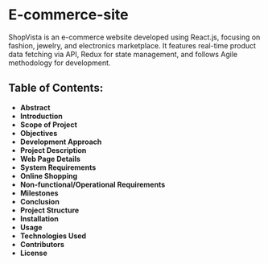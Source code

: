 # E-commerce-site
ShopVista is an e-commerce website developed using React.js, focusing on fashion, jewelry, and electronics marketplace. It features real-time product data fetching via API, Redux for state management, and follows Agile methodology for development.
## Table of Contents:
- **Abstract**
- **Introduction**
- **Scope of Project**
- **Objectives**
- **Development Approach**
- **Project Description**
- **Web Page Details**
- **System Requirements**
- **Online Shopping**
- **Non-functional/Operational Requirements**
- **Milestones**
- **Conclusion**
- **Project Structure**
- **Installation**
- **Usage**
- **Technologies Used**
- **Contributors**
- **License**
